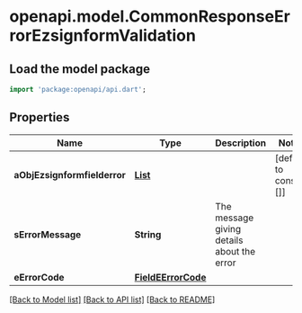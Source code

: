 # openapi.model.CommonResponseErrorEzsignformValidation

## Load the model package
```dart
import 'package:openapi/api.dart';
```

## Properties
Name | Type | Description | Notes
------------ | ------------- | ------------- | -------------
**aObjEzsignformfielderror** | [**List<CustomEzsignformfielderrorResponse>**](CustomEzsignformfielderrorResponse.md) |  | [default to const []]
**sErrorMessage** | **String** | The message giving details about the error | 
**eErrorCode** | [**FieldEErrorCode**](FieldEErrorCode.md) |  | 

[[Back to Model list]](../README.md#documentation-for-models) [[Back to API list]](../README.md#documentation-for-api-endpoints) [[Back to README]](../README.md)


